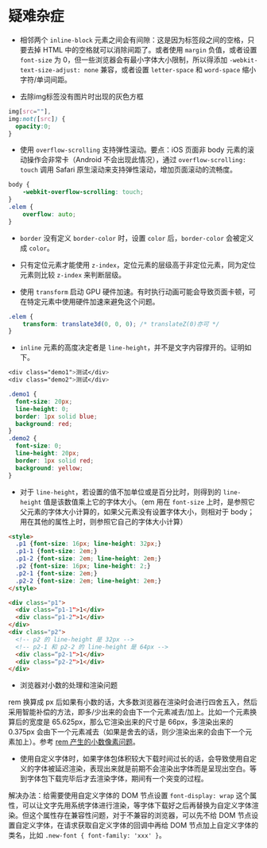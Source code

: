 # 疑难杂症

- 相邻两个 `inline-block` 元素之间会有间隙：这是因为标签段之间的空格，只要去掉 HTML 中的空格就可以消除间距了。或者使用 `margin` 负值，或者设置 `font-size` 为 0，但一些浏览器会有最小字体大小限制，所以得添加 `-webkit-text-size-adjust: none` 兼容，或者设置 `letter-space` 和 `word-space` 缩小字符/单词间距。

- 去除img标签没有图片时出现的灰色方框

```css
img[src=""],
img:not([src]) {
  opacity:0;
}
```

- 使用 `overflow-scrolling` 支持弹性滚动。要点：iOS 页面非 body 元素的滚动操作会非常卡（Android 不会出现此情况），通过 `overflow-scrolling: touch` 调用 Safari 原生滚动来支持弹性滚动，增加页面滚动的流畅度。

```css
body {
    -webkit-overflow-scrolling: touch;
}
.elem {
    overflow: auto;
}
```

- `border` 没有定义 `border-color` 时，设置 `color` 后，`border-color` 会被定义成 `color`。

- 只有定位元素才能使用 `z-index`，定位元素的层级高于非定位元素，同为定位元素则比较 `z-index` 来判断层级。

- 使用 `transform` 启动 GPU 硬件加速。有时执行动画可能会导致页面卡顿，可在特定元素中使用硬件加速来避免这个问题。

```css
.elem {
    transform: translate3d(0, 0, 0); /* translateZ(0)亦可 */
}
```

- `inline` 元素的高度决定者是 `line-height`，并不是文字内容撑开的。证明如下。

```css
<div class="demo1">测试</div>
<div class="demo2">测试</div>

.demo1 {
  font-size: 20px; 
  line-height: 0; 
  border: 1px solid blue; 
  background: red;
}
.demo2 {
  font-size: 0; 
  line-height: 20px; 
  border: 1px solid red;
  background: yellow;
}
```

- 对于 `line-height`，若设置的值不加单位或是百分比时，则得到的 `line-height` 值是该数值乘上它的字体大小。（em 用在 `font-size` 上时，是参照它父元素的字体大小计算的，如果父元素没有设置字体大小，则相对于 body；用在其他的属性上时，则参照它自己的字体大小计算）

```html
<style>
  .p1 {font-size: 16px; line-height: 32px;}
  .p1-1 {font-size: 2em;}
  .p1-2 {font-size: 2em; line-height: 2em;}
  .p2 {font-size: 16px; line-height: 2;}
  .p2-1 {font-size: 2em;}
  .p2-2 {font-size: 2em; line-height: 2em;}
</style>

<div class="p1">
  <div class=“p1-1">1</div> 
  <div class=“p1-2">1</div>
</div>
<div class="p2">
  <!-- p2 的 line-height 是 32px -->
  <!-- p2-1 和 p2-2 的 line-height 是 64px -->
  <div class=“p2-1">1</div>
  <div class=“p2-2">1</div>
</div>
```

- 浏览器对小数的处理和渲染问题

rem 换算成 px 后如果有小数的话，大多数浏览器在渲染时会进行四舍五入，然后采用智能补偿的方法，即多/少出来的会由下一个元素减去/加上。比如一个元素换算后的宽度是 65.625px，那么它渲染出来的尺寸是 66px，多渲染出来的 0.375px 会由下一个元素减去（如果是舍去的话，则少渲染出来的会由下一个元素加上）。参考 [rem 产生的小数像素问题](https://fed.taobao.org/blog/taofed/do71ct/mobile-rem-problem/?spm=taofed.homepage.header.7.7eab5ac8tkdRbG)。

- 使用自定义字体时，如果字体包体积较大下载时间过长的话，会导致使用自定义的字体被延迟渲染，表现出来就是前期不会渲染出字体而是呈现出空白。等到字体包下载完毕后才去渲染字体，期间有一个突变的过程。

解决办法：给需要使用自定义字体的 DOM 节点设置 `font-display: wrap` 这个属性，可以让文字先用系统字体进行渲染，等字体下载好之后再替换为自定义字体渲染。但这个属性存在兼容性问题，对于不兼容的浏览器，可以先不给 DOM 节点设置自定义字体，在请求获取自定义字体的回调中再给 DOM 节点加上自定义字体的类名，比如 `.new-font { font-family: 'xxx' }`。
